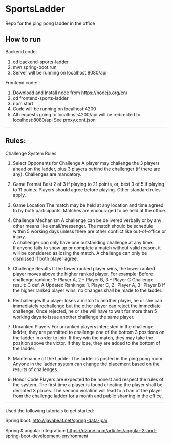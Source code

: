 # SportsLadder
Repo for the ping pong ladder in the office

## How to run

Backend code:

1. cd backend-sports-ladder
2. mvn spring-boot:run
3. Server will be running on localhost:8080/api

Frontend code:
1. Download and Install node from https://nodejs.org/en/
2. cd frontend-sports-ladder
3. npm start
4. Code will be running on localhost:4200
5. All requests going to localhost:4200/api will be redirected to localhost:8080/api See proxy.conf.json

---

## Rules:

Challenge System Rules

1.	Select Opponents for Challenge
A player may challenge the 3 players ahead on the ladder, plus 3 players behind the challenger (if there are any).
Challenges are mandatory. 

2.	Game Format
Best 2 of 3 if playing to 21 points, or, best 3 of 5 if playing to 11 points.  Players should agree before playing.  Other standard rules apply. 

3.	Game Location
The match may be held at any location and time agreed to by both participants. Matches are encouraged to be held at the office.

4.	Challenge Mechanism
A challenge can be delivered verbally or by any other means like email/messenger.  The match should be schedule within 5 working days unless there are other conflict like out-of-office or injury.  
A challenger can only have one outstanding challenge at any time.  
If anyone fails to show up or complete a match without valid reason, it will be considered as losing the match. 
A challenge can only be dismissed if both player agree. 

5.	Challenge Results
If the lower ranked player wins, the lower ranked player moves above the higher ranked player.
For example: 
Before challenge ranking: 1- Player A, 2 – Player B, 3 – Player C
Challenge result: C def. A
Updated Rankings: 1. Player C, 2- Player A, 3- Player B
If the higher ranked player wins, no changes shall be made to the ladder.

6.	Rechallenges
If a player loses a match to another player, he or she can immediately rechallenge but the other player can reject the immediate challenge.  Once rejected, he or she will have to wait for more than 5 working days to issue another challenge the same player.  

7.	Unranked Players
For unranked players interested in the challenge ladder, they are permitted to challenge one of the bottom 3 positions on the ladder in order to join. If they win the match, they may take the position above the victor. If they lose, they are added to the bottom of the ladder.

8.	Maintenance of the Ladder
The ladder is posted in the ping pong room.  Anyone in the ladder system can change the placement based on the results of challenges.  

9.	Honor Code
Players are expected to be honest and respect the rules of the system. The first time a player is found cheating the player shall be demoted 3 places. The second violation will lead to a ban of the player from the challenge ladder for a month and public shaming in the office.  

---

Used the following tutorials to get started:

Spring boot: http://javabeat.net/spring-data-jpa/

Spring & angular integration: https://dzone.com/articles/angular-2-and-spring-boot-development-environment
